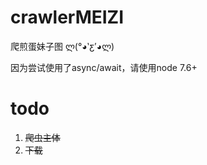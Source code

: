 # crawlerMEIZI
爬煎蛋妹子图 ლ(°◕‵ƹ′◕ლ)

因为尝试使用了async/await，请使用node 7.6+

# todo
1. <del>爬虫主体</del>
2. <del>下载</del>
